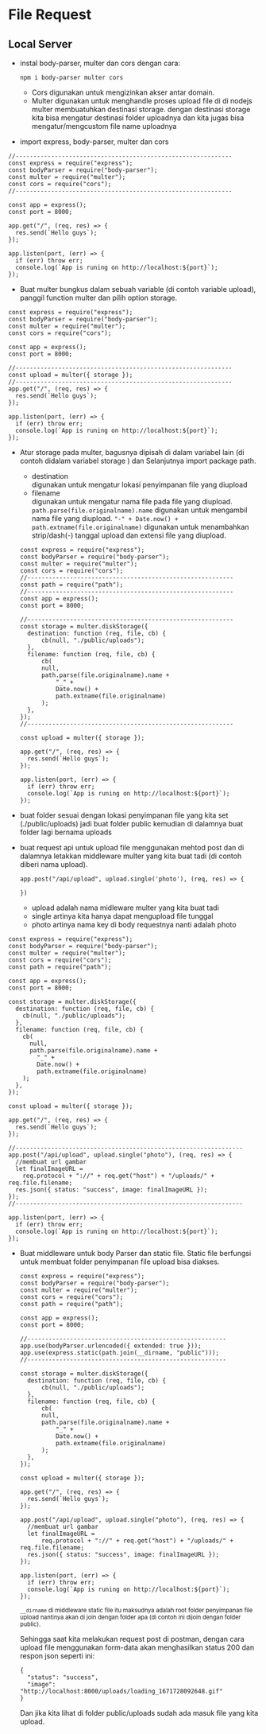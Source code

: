 # File Request

## Local Server

- instal body-parser, multer dan cors dengan cara:

  ```
  npm i body-parser multer cors
  ```

  - Cors digunakan untuk mengizinkan akser antar domain.
  - Multer digunakan untuk menghandle proses upload file di di nodejs
    multer membuatuhkan destinasi storage. dengan destinasi storage kita bisa mengatur destinasi folder uploadnya dan kita jugas bisa mengatur/mengcustom file name uploadnya

- import express, body-parser, multer dan cors

```
//-------------------------------------------------------------
const express = require("express");
const bodyParser = require("body-parser");
const multer = require("multer");
const cors = require("cors");
//-------------------------------------------------------------

const app = express();
const port = 8000;

app.get("/", (req, res) => {
  res.send(`Hello guys`);
});

app.listen(port, (err) => {
  if (err) throw err;
  console.log(`App is runing on http://localhost:${port}`);
});
```

- Buat multer bungkus dalam sebuah variable (di contoh variable upload), panggil function multer dan pilih option storage.

```
const express = require("express");
const bodyParser = require("body-parser");
const multer = require("multer");
const cors = require("cors");

const app = express();
const port = 8000;

//-------------------------------------------------------------
const upload = multer({ storage });
//-------------------------------------------------------------
app.get("/", (req, res) => {
  res.send(`Hello guys`);
});

app.listen(port, (err) => {
  if (err) throw err;
  console.log(`App is runing on http://localhost:${port}`);
});
```

- Atur storage pada multer, bagusnya dipisah di dalam variabel lain (di contoh didalam variabel storage ) dan Selanjutnya import package path.

  - destination <br>
    digunakan untuk mengatur lokasi penyimpanan file yang diupload
  - filename <br>
    digunakan untuk mengatur nama file pada file yang diupload. `path.parse(file.originalname).name` digunakan untuk mengambil nama file yang diupload. `"-" + Date.now() + path.extname(file.originalname)` digunakan untuk menambahkan strip/dash(-) tanggal upload dan extensi file yang diupload.

  ```
  const express = require("express");
  const bodyParser = require("body-parser");
  const multer = require("multer");
  const cors = require("cors");
  //----------------------------------------------------------
  const path = require("path");
  //----------------------------------------------------------
  const app = express();
  const port = 8000;

  //----------------------------------------------------------
  const storage = multer.diskStorage({
    destination: function (req, file, cb) {
        cb(null, "./public/uploads");
    },
    filename: function (req, file, cb) {
        cb(
        null,
        path.parse(file.originalname).name +
            "_" +
            Date.now() +
            path.extname(file.originalname)
        );
    },
  });
  //----------------------------------------------------------

  const upload = multer({ storage });

  app.get("/", (req, res) => {
    res.send(`Hello guys`);
  });

  app.listen(port, (err) => {
    if (err) throw err;
    console.log(`App is runing on http://localhost:${port}`);
  });

  ```

- buat folder sesuai dengan lokasi penyimpanan file yang kita set (./public/uploads) jadi buat folder public kemudian di dalamnya buat folder lagi bernama uploads

- buat request api untuk upload file menggunakan mehtod post dan di dalamnya letakkan middleware multer yang kita buat tadi (di contoh diberi nama upload).

  ```
  app.post("/api/upload", upload.single('photo'), (req, res) => {

  })
  ```

  - upload adalah nama midleware multer yang kita buat tadi
  - single artinya kita hanya dapat mengupload file tunggal
  - photo artinya nama key di body requestnya nanti adalah photo

```
const express = require("express");
const bodyParser = require("body-parser");
const multer = require("multer");
const cors = require("cors");
const path = require("path");

const app = express();
const port = 8000;

const storage = multer.diskStorage({
  destination: function (req, file, cb) {
    cb(null, "./public/uploads");
  },
  filename: function (req, file, cb) {
    cb(
      null,
      path.parse(file.originalname).name +
        "_" +
        Date.now() +
        path.extname(file.originalname)
    );
  },
});

const upload = multer({ storage });

app.get("/", (req, res) => {
  res.send(`Hello guys`);
});

//----------------------------------------------------------------
app.post("/api/upload", upload.single("photo"), (req, res) => {
  //membuat url gambar
  let finalImageURL =
    req.protocol + "://" + req.get("host") + "/uploads/" + req.file.filename;
  res.json({ status: "success", image: finalImageURL });
});
//----------------------------------------------------------------

app.listen(port, (err) => {
  if (err) throw err;
  console.log(`App is runing on http://localhost:${port}`);
});
```

- Buat middleware untuk body Parser dan static file. Static file berfungsi untuk membuat folder penyimpanan file upload bisa diakses.

  ```
  const express = require("express");
  const bodyParser = require("body-parser");
  const multer = require("multer");
  const cors = require("cors");
  const path = require("path");

  const app = express();
  const port = 8000;

  //--------------------------------------------------------
  app.use(bodyParser.urlencoded({ extended: true }));
  app.use(express.static(path.join(__dirname, "public")));
  //--------------------------------------------------------

  const storage = multer.diskStorage({
    destination: function (req, file, cb) {
        cb(null, "./public/uploads");
    },
    filename: function (req, file, cb) {
        cb(
        null,
        path.parse(file.originalname).name +
            "_" +
            Date.now() +
            path.extname(file.originalname)
        );
    },
  });

  const upload = multer({ storage });

  app.get("/", (req, res) => {
    res.send(`Hello guys`);
  });

  app.post("/api/upload", upload.single("photo"), (req, res) => {
    //membuat url gambar
    let finalImageURL =
        req.protocol + "://" + req.get("host") + "/uploads/" + req.file.filename;
    res.json({ status: "success", image: finalImageURL });
  });

  app.listen(port, (err) => {
    if (err) throw err;
    console.log(`App is runing on http://localhost:${port}`);
  });

  ```

  <small> `__dirname` di middleware static file itu maksudnya adalah root folder penyimpanan file upload nantinya akan di join dengan folder apa (di contoh ini dijoin dengan folder public). </small>

  Sehingga saat kita melakukan request post di postman, dengan cara upload file menggunakan form-data akan menghasilkan status 200 dan respon json seperti ini:

  ```
  {
    "status": "success",
    "image": "http://localhost:8000/uploads/loading_1671728092648.gif"
  }
  ```

  Dan jika kita lihat di folder public/uploads sudah ada masuk file yang kita upload.
